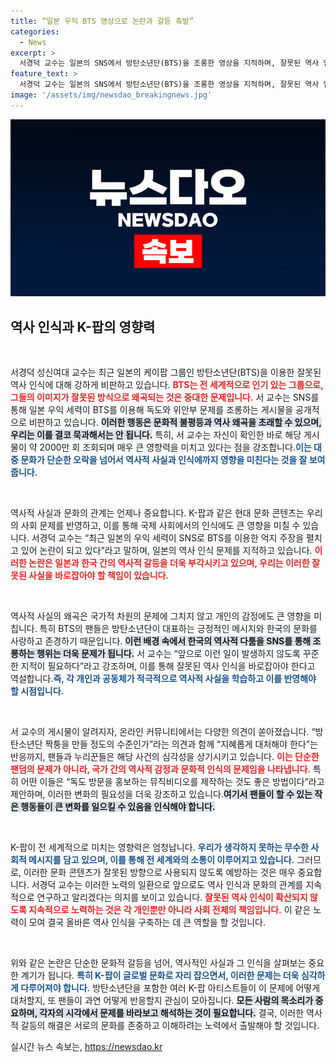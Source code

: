 ```yaml
---
title: “일본 우익 BTS 영상으로 논란과 갈등 촉발”
categories:
  - News
excerpt: >
  서경덕 교수는 일본의 SNS에서 방탄소년단(BTS)을 조롱한 영상을 지적하며, 잘못된 역사 인식을 꾸준히 비판해야 한다고 강조했습니다. 독도와 위안부 문제를 등에 업고 벌어지는 이 논란은 우리의 의식을 경각심을 불러일으킵니다.
feature_text: >
  서경덕 교수는 일본의 SNS에서 방탄소년단(BTS)을 조롱한 영상을 지적하며, 잘못된 역사 인식을 꾸준히 비판해야 한다고 강조했습니다. 독도와 위안부 문제를 등에 업고 벌어지는 이 논란은 우리의 의식을 경각심을 불러일으킵니다.
image: '/assets/img/newsdao_breakingnews.jpg'
---
```


<p><img src="/assets/img/newsdao_breakingnews.jpg" alt="ontimetimes 속보" /></p>

<h2 data-ke-size="size26">역사 인식과 K-팝의 영향력</h2>

<p data-ke-size="size16">&nbsp;</p>

<p>서경덕 성신여대 교수는 최근 일본의 케이팝 그룹인 방탄소년단(BTS)을 이용한 잘못된 역사 인식에 대해 강하게 비판하고 있습니다. <b><span style="color: #ee2323;">BTS는 전 세계적으로 인기 있는 그룹으로, 그들의 이미지가 잘못된 방식으로 왜곡되는 것은 중대한 문제입니다.</span></b> 서 교수는 SNS를 통해 일본 우익 세력이 BTS를 이용해 독도와 위안부 문제를 조롱하는 게시물을 공개적으로 비판하고 있습니다. <b><span style="background-color: #21538527;">이러한 행동은 문화적 불평등과 역사 왜곡을 초래할 수 있으며, 우리는 이를 결코 묵과해서는 안 됩니다.</span></b> 특히, 서 교수는 자신이 확인한 바로 해당 게시물이 약 2000만 회 조회되며 매우 큰 영향력을 미치고 있다는 점을 강조합니다.<b><span style="color: #1a5490;">이는 대중 문화가 단순한 오락을 넘어서 역사적 사실과 인식에까지 영향을 미친다는 것을 잘 보여줍니다.</span></b></p>

<p data-ke-size="size16">&nbsp;</p>

<p>역사적 사실과 문화의 관계는 언제나 중요합니다. K-팝과 같은 현대 문화 콘텐츠는 우리의 사회 문제를 반영하고, 이를 통해 국제 사회에서의 인식에도 큰 영향을 미칠 수 있습니다. 서경덕 교수는 “최근 일본의 우익 세력이 SNS로 BTS를 이용한 억지 주장을 펼치고 있어 논란이 되고 있다”라고 말하며, 일본의 역사 인식 문제를 지적하고 있습니다. <b><span style="color: #ee2323;">이러한 논란은 일본과 한국 간의 역사적 갈등을 더욱 부각시키고 있으며, 우리는 이러한 잘못된 사실을 바로잡아야 할 책임이 있습니다.</span></b></p>

<p data-ke-size="size16">&nbsp;</p>

<p>역사적 사실의 왜곡은 국가적 차원의 문제에 그치지 않고 개인의 감정에도 큰 영향을 미칩니다. 특히 BTS의 팬들은 방탄소년단이 대표하는 긍정적인 메시지와 한국의 문화를 사랑하고 존경하기 때문입니다. <b><span style="background-color: #21538527;">이런 배경 속에서 한국의 역사적 다툼을 SNS를 통해 조롱하는 행위는 더욱 문제가 됩니다.</span></b> 서 교수는 “앞으로 이런 일이 발생하지 않도록 꾸준한 지적이 필요하다”라고 강조하며, 이를 통해 잘못된 역사 인식을 바로잡아야 한다고 역설합니다.<b><span style="color: #1a5490;">즉, 각 개인과 공동체가 적극적으로 역사적 사실을 학습하고 이를 반영해야 할 시점입니다.</span></b></p>

<p data-ke-size="size16">&nbsp;</p>

<p>서 교수의 게시물이 알려지자, 온라인 커뮤니티에서는 다양한 의견이 쏟아졌습니다. “방탄소년단 짝퉁을 만들 정도의 수준인가”라는 의견과 함께 “지혜롭게 대처해야 한다”는 반응까지, 팬들과 누리꾼들은 해당 사건의 심각성을 상기시키고 있습니다. <b><span style="color: #ee2323;">이는 단순한 팬덤의 문제가 아니라, 국가 간의 역사적 감정과 문화적 인식의 문제임을 나타냅니다.</span></b> 특히 어떤 이들은 “독도 방문을 홍보하는 뮤직비디오를 제작하는 것도 좋은 방법이다”라고 제안하며, 이러한 변화의 필요성을 더욱 강조하고 있습니다.<b><span style="background-color: #21538527;">여기서 팬들이 할 수 있는 작은 행동들이 큰 변화를 일으킬 수 있음을 인식해야 합니다.</span></b></p>

<p data-ke-size="size16">&nbsp;</p>

<p>K-팝이 전 세계적으로 미치는 영향력은 엄청납니다. <b><span style="color: #1a5490;">우리가 생각하지 못하는 무수한 사회적 메시지를 담고 있으며, 이를 통해 전 세계와의 소통이 이루어지고 있습니다.</span></b> 그러므로, 이러한 문화 콘텐츠가 잘못된 방향으로 사용되지 않도록 예방하는 것은 매우 중요합니다. 서경덕 교수는 이러한 노력의 일환으로 앞으로도 역사 인식과 문화의 관계를 지속적으로 연구하고 알리겠다는 의지를 보이고 있습니다. <b><span style="color: #ee2323;">잘못된 역사 인식이 확산되지 않도록 지속적으로 노력하는 것은 각 개인뿐만 아니라 사회 전체의 책임입니다.</span></b> 이 같은 노력이 모여 결국 올바른 역사 인식을 구축하는 데 큰 역할을 할 것입니다.</p>

<p data-ke-size="size16">&nbsp;</p>

<p>위와 같은 논란은 단순한 문화적 갈등을 넘어, 역사적인 사실과 그 인식을 살펴보는 중요한 계기가 됩니다. <b><span style="color: #1a5490;">특히 K-팝이 글로벌 문화로 자리 잡으면서, 이러한 문제는 더욱 심각하게 다루어져야 합니다.</span></b> 방탄소년단을 포함한 여러 K-팝 아티스트들이 이 문제에 어떻게 대처할지, 또 팬들이 과연 어떻게 반응할지 관심이 모아집니다. <b><span style="background-color: #21538527;">모든 사람의 목소리가 중요하며, 각자의 시각에서 문제를 바라보고 해석하는 것이 필요합니다.</span></b> 결국, 이러한 역사적 갈등의 해결은 서로의 문화를 존중하고 이해하려는 노력에서 출발해야 할 것입니다.</p>
실시간 뉴스 속보는, <a href="https://newsdao.kr" rel="dofollow">https://newsdao.kr</a>


